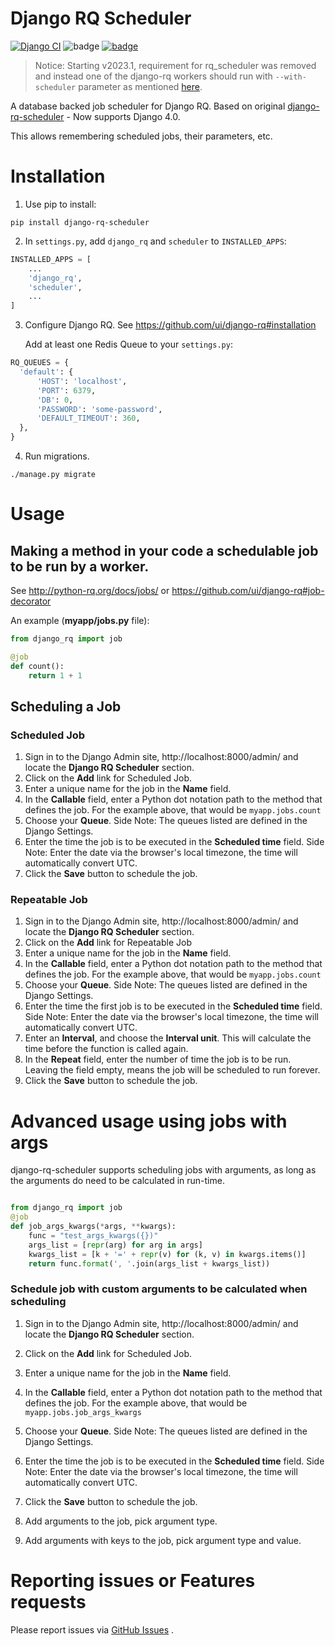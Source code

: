 Django RQ Scheduler
===================

[![Django CI](https://github.com/dsoftwareinc/django-rq-scheduler/actions/workflows/test.yml/badge.svg)](https://github.com/dsoftwareinc/django-rq-scheduler/actions/workflows/test.yml)
![badge](https://img.shields.io/endpoint?url=https://gist.githubusercontent.com/cunla/b756396efb895f0e34558c980f1ca0c7/raw/django-rq-scheduler-4.json)
[![badge](https://img.shields.io/pypi/dm/django-rq-scheduler)](https://pypi.org/project/django-rq-scheduler/)

> Notice:
> Starting v2023.1, requirement for rq_scheduler was removed and instead
> one of the django-rq workers should run with `--with-scheduler` parameter
> as mentioned [here](https://github.com/rq/django-rq#support-for-scheduled-jobs).


A database backed job scheduler for Django RQ.
Based on original [django-rq-scheduler](https://github.com/isl-x/django-rq-scheduler) - Now supports Django 4.0.

This allows remembering scheduled jobs, their parameters, etc.

# Installation

1. Use pip to install:
```shell
pip install django-rq-scheduler
```

2. In `settings.py`, add `django_rq` and `scheduler` to  `INSTALLED_APPS`:
```python
INSTALLED_APPS = [
    ...
    'django_rq',
    'scheduler',
    ...
]
```

3. Configure Django RQ. See https://github.com/ui/django-rq#installation
   
   Add at least one Redis Queue to your `settings.py`:
```python
RQ_QUEUES = {
  'default': {
      'HOST': 'localhost',
      'PORT': 6379,
      'DB': 0,
      'PASSWORD': 'some-password',
      'DEFAULT_TIMEOUT': 360,
  },
}
```

4. Run migrations.
```shell
./manage.py migrate
```

# Usage

## Making a method in your code a schedulable job to be run by a worker.

See http://python-rq.org/docs/jobs/ or https://github.com/ui/django-rq#job-decorator

An example (**myapp/jobs.py** file):
```python
from django_rq import job

@job
def count():
    return 1 + 1
```

## Scheduling a Job

### Scheduled Job

1. Sign in to the Django Admin site, http://localhost:8000/admin/ and locate the **Django RQ Scheduler** section.
2. Click on the **Add** link for Scheduled Job.
3. Enter a unique name for the job in the **Name** field.
4. In the **Callable** field, enter a Python dot notation path to the method that defines the job. For the example above, that would be `myapp.jobs.count`
5. Choose your **Queue**. Side Note: The queues listed are defined in the Django Settings.
6. Enter the time the job is to be executed in the **Scheduled time** field. Side Note: Enter the date via the browser's local timezone, the time will automatically convert UTC.
7. Click the **Save** button to schedule the job.

### Repeatable Job

1. Sign in to the Django Admin site, http://localhost:8000/admin/ and locate the **Django RQ Scheduler** section.
2. Click on the **Add** link for Repeatable Job
3. Enter a unique name for the job in the **Name** field.
4. In the **Callable** field, enter a Python dot notation path to the method that defines the job. For the example above, that would be `myapp.jobs.count`
5. Choose your **Queue**. Side Note: The queues listed are defined in the Django Settings.
6. Enter the time the first job is to be executed in the **Scheduled time** field. Side Note: Enter the date via the browser's local timezone, the time will automatically convert UTC.
7. Enter an **Interval**, and choose the **Interval unit**. This will calculate the time before the function is called again.
8. In the **Repeat** field, enter the number of time the job is to be run. Leaving the field empty, means the job will be scheduled to run forever.
9. Click the **Save** button to schedule the job.

# Advanced usage using jobs with args

django-rq-scheduler supports scheduling jobs with arguments, as long as the
arguments do need to be calculated in run-time.

```python

from django_rq import job
@job
def job_args_kwargs(*args, **kwargs):
    func = "test_args_kwargs({})"
    args_list = [repr(arg) for arg in args]
    kwargs_list = [k + '=' + repr(v) for (k, v) in kwargs.items()]
    return func.format(', '.join(args_list + kwargs_list))
```


### Schedule job with custom arguments to be calculated when scheduling

1. Sign in to the Django Admin site, http://localhost:8000/admin/ and locate the **Django RQ Scheduler** section.

2. Click on the **Add** link for Scheduled Job.

3. Enter a unique name for the job in the **Name** field.

4. In the **Callable** field, enter a Python dot notation path to the method that defines the job. For the example above, that would be `myapp.jobs.job_args_kwargs`

5. Choose your **Queue**. Side Note: The queues listed are defined in the Django Settings.

6. Enter the time the job is to be executed in the **Scheduled time** field. Side Note: Enter the date via the browser's local timezone, the time will automatically convert UTC.

7. Click the **Save** button to schedule the job.

8. Add arguments to the job, pick argument type.

9. Add arguments with keys to the job, pick argument type and value.

# Reporting issues or Features requests

Please report issues via [GitHub Issues](https://github.com/dsoftwareinc/django-rq-scheduler/issues) .

